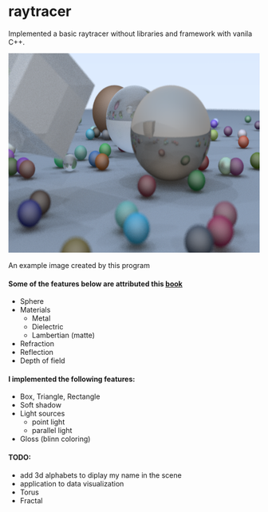 # raytracer
Implemented a basic raytracer without libraries and framework with vanila C++.
<p align="center">
  <img alt="image sample" src="img/random_scene.png" height="400" />
  <p>An example image created by this program</p>
</p>

#### Some of the features below are attributed this <a alt="reference link" href="https://github.com/RayTracing/raytracing.github.io">book</a>
* Sphere
* Materials
  - Metal
  - Dielectric
  - Lambertian (matte)
* Refraction
* Reflection
* Depth of field

#### I implemented the following features:
* Box, Triangle, Rectangle
* Soft shadow
* Light sources 
  - point light
  - parallel light
* Gloss (blinn coloring)


#### TODO:
- add 3d alphabets to diplay my name in the scene
- application to data visualization
- Torus
- Fractal
